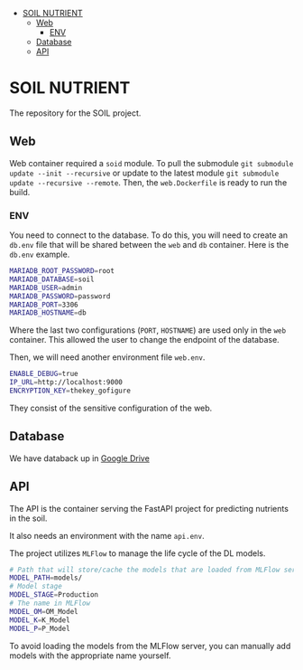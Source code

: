 
- [SOIL NUTRIENT](#soil-nutrient)
  - [Web](#web)
    - [ENV](#env)
  - [Database](#database)
  - [API](#api)

# SOIL NUTRIENT

The repository for the SOIL project.


## Web

Web container required a `soid` module.
To pull the submodule `git submodule update --init --recursive` or update to the latest module `git submodule update --recursive --remote`.
Then, the `web.Dockerfile` is ready to run the build.

### ENV

You need to connect to the database.
To do this, you will need to create an `db.env` file that will be shared between the `web` and `db` container.
Here is the `db.env` example.

```sh
MARIADB_ROOT_PASSWORD=root
MARIADB_DATABASE=soil
MARIADB_USER=admin
MARIADB_PASSWORD=password
MARIADB_PORT=3306
MARIADB_HOSTNAME=db
```

Where the last two configurations (`PORT`, `HOSTNAME`) are used only in the `web` container.
This allowed the user to change the endpoint of the database.

Then, we will need another environment file `web.env`.

```sh
ENABLE_DEBUG=true
IP_URL=http://localhost:9000
ENCRYPTION_KEY=thekey_gofigure
```

They consist of the sensitive configuration of the web. 



## Database

We have databack up in [Google Drive](https://drive.google.com/drive/folders/1sPbm_ARJPKNeB_Nc7WsEeeXONijqwDXH?usp=share_link)

## API

The API is the container serving the FastAPI project for predicting nutrients in the soil.

It also needs an environment with the name `api.env`.

The project utilizes `MLFlow` to manage the life cycle of the DL models.
 
```sh
# Path that will store/cache the models that are loaded from MLFlow server
MODEL_PATH=models/
# Model stage
MODEL_STAGE=Production
# The name in MLFlow
MODEL_OM=OM_Model
MODEL_K=K_Model
MODEL_P=P_Model
```

To avoid loading the models from the MLFlow server, you can manually add models with the appropriate name yourself.